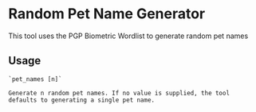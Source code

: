 # Random Pet Name Generator

This tool uses the PGP Biometric Wordlist to generate random pet names

## Usage

    `pet_names [n]`

    Generate n random pet names. If no value is supplied, the tool defaults to generating a single pet name.
